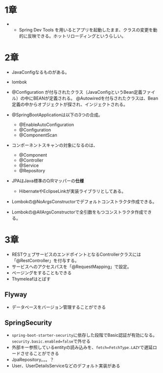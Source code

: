 # 1章
* * Spring Dev Tools を用いるとアプリを起動したまま、クラスの変更を動的に反映できる。ホットリローディングというらしい。

# 2章
* JavaConfigなるものがある。
* lombok
* @Configuration が付与されたクラス（JavaConfigというBean定義ファイル）の中にBEANが定義される。
@Autowiredを付与されたクラスは、Bean定義の中からオブジェクトが探され、インジェクトされる。
* @SpringBootApplicationは以下の3つの合成。
  * @EnableAutoConfiguration
  * @Configuration
  * @ComponentScan

* コンポーネントスキャンの対象になるのは、
  * @Component
  * @Controller
  * @Service
  * @Repository

* JPAはJava標準のO/Rマッパーの**仕様**
  * HibernateやEclipseLinkが実装ライブラリとしてある。

* Lombokの@NoArgsConstructorでデフォルトコンストラクタ作成できる。
* Lombokの@AllArgsConstructorで全引数をもつコンストラクタ作成できる。

# 3章

* RESTウェブサービスのエンドポイントとなるControllerクラスには「@RestController」を付与する。
* サービスへのアクセスパスを「@RequestMapping」で設定。
* ページングをすることもできる
* Thymeleafはとばす

## Flyway

* データベースをバージョン管理することができる

## SpringSecurity

* `spring-boot-starter-security`に依存した段階でBasic認証が有効になる。`security.basic.enabled=false`で外せる
* 外部キー参照しているentityの読み込みを、`fetch=FetchType.LAZY`で遅延ロードさせることができる
* JpaRepository。。。？
* User、UserDetailsServiceなどのデフォルト実装がある

